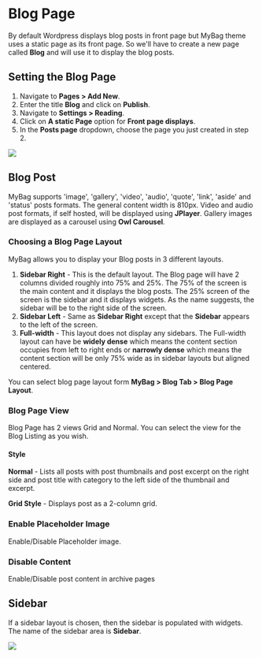 # Blog Page

By default Wordpress displays blog posts in front page but MyBag theme uses a static page as its front page. So we'll have to create a new page called **Blog** and will use it to display the blog posts.

## Setting the Blog Page

1. Navigate to **Pages > Add New**.
2. Enter the title **Blog** and click on **Publish**.
3. Navigate to **Settings > Reading**.
4. Click on **A static Page** option for **Front page displays**.
5. In the **Posts page** dropdown, choose the page you just created in step 2.

![](http://transvelo.github.io/docs/mybag/images/reading-settings.png)

## Blog Post

MyBag supports 'image', 'gallery', 'video', 'audio', 'quote', 'link', 'aside' and 'status' posts formats. The general content width is 810px. Video and audio post formats, if self hosted, will be displayed using **JPlayer**. Gallery images are displayed as a carousel using **Owl Carousel**.

### Choosing a Blog Page Layout

MyBag allows you to display your Blog posts in 3 different layouts.

1. **Sidebar Right** - This is the default layout. The Blog page will have 2 columns divided roughly into 75% and 25%. The 75% of the screen is the main content and it displays the blog posts. The 25% screen of the screen is the sidebar and it displays widgets. As the name suggests, the sidebar will be to the right side of the screen.
2. **Sidebar Left** - Same as **Sidebar Right** except that the **Sidebar** appears to the left of the screen.
3. **Full-width** - This layout does not display any sidebars. The Full-width layout can have be **widely dense** which means the content section occupies from left to right ends or **narrowly dense** which means the content section will be only 75% wide as in sidebar layouts but aligned centered.

You can select blog page layout form **MyBag > Blog Tab > Blog Page Layout**.

### Blog Page View

Blog Page has 2 views Grid and Normal. You can select the view for the Blog Listing as you wish.

#### Style

**Normal** - Lists all posts with post thumbnails and post excerpt on the right side and post title with category to the left side of the thumbnail and excerpt.

**Grid Style** - Displays post as a 2-column grid.

### Enable Placeholder Image

Enable/Disable Placeholder image.

### Disable Content

Enable/Disable post content in archive pages

## Sidebar

If a sidebar layout is chosen, then the sidebar is populated with widgets. The name of the sidebar area is **Sidebar**.

![](http://transvelo.github.io/docs/mybag/images/blog-sidebar.png)


